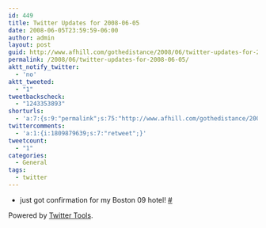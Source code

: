 ```yaml
---
id: 449
title: Twitter Updates for 2008-06-05
date: 2008-06-05T23:59:59-06:00
author: admin
layout: post
guid: http://www.afhill.com/gothedistance/2008/06/twitter-updates-for-2008-06-05/
permalink: /2008/06/twitter-updates-for-2008-06-05/
aktt_notify_twitter:
  - 'no'
aktt_tweeted:
  - "1"
tweetbackscheck:
  - "1243353893"
shorturls:
  - 'a:7:{s:9:"permalink";s:75:"http://www.afhill.com/gothedistance/2008/06/twitter-updates-for-2008-06-05/";s:7:"tinyurl";s:25:"http://tinyurl.com/phqp83";s:4:"isgd";s:17:"http://is.gd/AEc0";s:5:"bitly";s:19:"http://bit.ly/qJ3Kd";s:5:"snipr";s:22:"http://snipr.com/i6tyy";s:5:"snurl";s:22:"http://snurl.com/i6tyy";s:7:"snipurl";s:24:"http://snipurl.com/i6tyy";}'
twittercomments:
  - 'a:1:{i:1809879639;s:7:"retweet";}'
tweetcount:
  - "1"
categories:
  - General
tags:
  - twitter
---
```

<ul class="aktt_tweet_digest">
  <li>
    just got confirmation for my Boston 09 hotel! <a href="http://twitter.com/afhill262/statuses/828021122">#</a>
  </li>
</ul>

<p class="aktt_credit">
  Powered by <a href="http://alexking.org/projects/wordpress">Twitter Tools</a>.
</p>